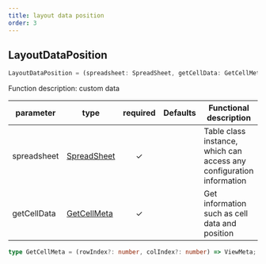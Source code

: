 ```yaml
---
title: layout data position
order: 3
---
```


## LayoutDataPosition

```js
LayoutDataPosition = (spreadsheet: SpreadSheet, getCellData: GetCellMeta) => GetCellMeta
```

Function description: custom data

| parameter   | type                                                | required | Defaults | Functional description                                               |
| ----------- | --------------------------------------------------- | :------: | -------- | -------------------------------------------------------------------- |
| spreadsheet | [SpreadSheet](/docs/api/basic-class/spreadsheet) |     ✓    |          | Table class instance, which can access any configuration information |
| getCellData | [GetCellMeta](#viewmeta)                            |     ✓    |          | Get information such as cell data and position                       |

```ts
type GetCellMeta = (rowIndex?: number, colIndex?: number) => ViewMeta;
```
